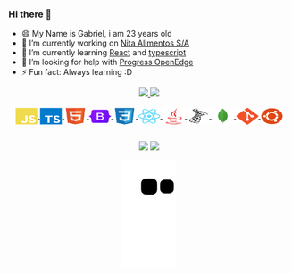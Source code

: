### Hi there 👋

- :smile: My Name is Gabriel, i am 23 years old
- 🔭 I’m currently working on [Nita Alimentos S/A](https://nita.com.br/?utm_source=google&utm_medium=search-branding&utm_campaign=marca&https://nita.com.br/&gclid=Cj0KCQjwjvaYBhDlARIsAO8PkE1RH0njpCxscLWKzh6khluyJChBTR9QWP0B5IzcbAO4EWtT0bZAuoUaAnb2EALw_wcB?utm_source=google&utm_medium=search-branding&utm_campaign=marca&https://nita.com.br/&gclid=Cj0KCQjwjvaYBhDlARIsAO8PkE1RH0njpCxscLWKzh6khluyJChBTR9QWP0B5IzcbAO4EWtT0bZAuoUaAnb2EALw_wcB)
- 🌱 I’m currently learning [React](https://www.youtube.com/watch?v=bMknfKXIFA8&t=17159s) and [typescript](https://www.typescriptlang.org/)
- 🤔 I’m looking for help with [Progress OpenEdge](https://www.progress.com/openedge?kw=&cpn=14413169976&&utm_source=google&utm_medium=cpc&utm_campaign=sitefinity-brand-search-en-NA&ad_group=openedge-dsa-search-en-CALA&utm_term=DYNAMIC+SEARCH+ADS&ad_copy=&ad_type=&ad_size=&ad_placement=&gclid=Cj0KCQjwjvaYBhDlARIsAO8PkE0W9CmDojF57OOEqYTzFtjkxVFGEjaObt-oD5-Qc75eikfY0vlmBFgaAgFaEALw_wcB&gclsrc=aw.ds)
- ⚡ Fun fact: Always learning :D

<div align="center">
  <a href="https://github.com/gababreu">
  <img height="180em" src="https://github-readme-stats.vercel.app/api?username=gababreu&show_icons=true&theme=dracula&include_all_commits=true&count_private=true" />
  <img height="180em" src="https://github-readme-stats.vercel.app/api/top-langs/?username=gababreu&layout=compact&langs_count=7&theme=dracula" />
</div>

<div style="display: inline_block" align="center"><br>
  <img align="center" alt="Js" height="30" width="40" src="https://raw.githubusercontent.com/devicons/devicon/master/icons/javascript/javascript-plain.svg" />
  <img align="center" alt="Typescript" height="30" width="40" src="https://github.com/devicons/devicon/blob/master/icons/typescript/typescript-original.svg"/>
  <img align="center" alt="HTML" height="30" width="40" src="https://raw.githubusercontent.com/devicons/devicon/master/icons/html5/html5-original.svg" />
  <img align="center" alt="Bootstrap" height="30" width="40" src="https://github.com/devicons/devicon/blob/master/icons/bootstrap/bootstrap-original.svg"/>
  <img align="center" alt="CSS" height="30" width="40" src="https://raw.githubusercontent.com/devicons/devicon/master/icons/css3/css3-original.svg" />
  <img align="center" alt="React" height="30" width="40" src="https://github.com/devicons/devicon/blob/v2.15.1/icons/react/react-original.svg" />
  <img align="center" alt="Java" height="30" width="40" src="https://github.com/devicons/devicon/blob/master/icons/java/java-plain.svg" />
  <img align="center" alt="SQLServer" height="30" width="40" src="https://github.com/devicons/devicon/blob/master/icons/microsoftsqlserver/microsoftsqlserver-plain.svg" />
  <img align="center" alt="MongoDB" height="30" width="40" src="https://github.com/devicons/devicon/blob/master/icons/mongodb/mongodb-original.svg"/>
  <img align="center" alt="Git" height="30" width="40" src="https://github.com/devicons/devicon/blob/master/icons/git/git-original.svg"/>
<img align="center" alt="ubuntu" height="30" width="40" src="https://github.com/devicons/devicon/blob/master/icons/ubuntu/ubuntu-plain.svg"/>
</div>

##

<div align="center"> 
 <a href="https://github.com/GabAbreu" target="_blank"><img src="https://img.shields.io/badge/GitHub-100000?style=for-the-badge&logo=github&logoColor=white" target="_blank"></a> 
  <a href="https://www.linkedin.com/in/gabriel-abreu-9a08851a4" target="_blank"><img src="https://img.shields.io/badge/-LinkedIn-%230077B5?style=for-the-badge&logo=linkedin&logoColor=white" target="_blank"></a> 
  
  <div align="center">

  ![Snake animation](https://github.com/rafaballerini/rafaballerini/blob/output/github-contribution-grid-snake.svg)
  </div>
  
</div>

  
